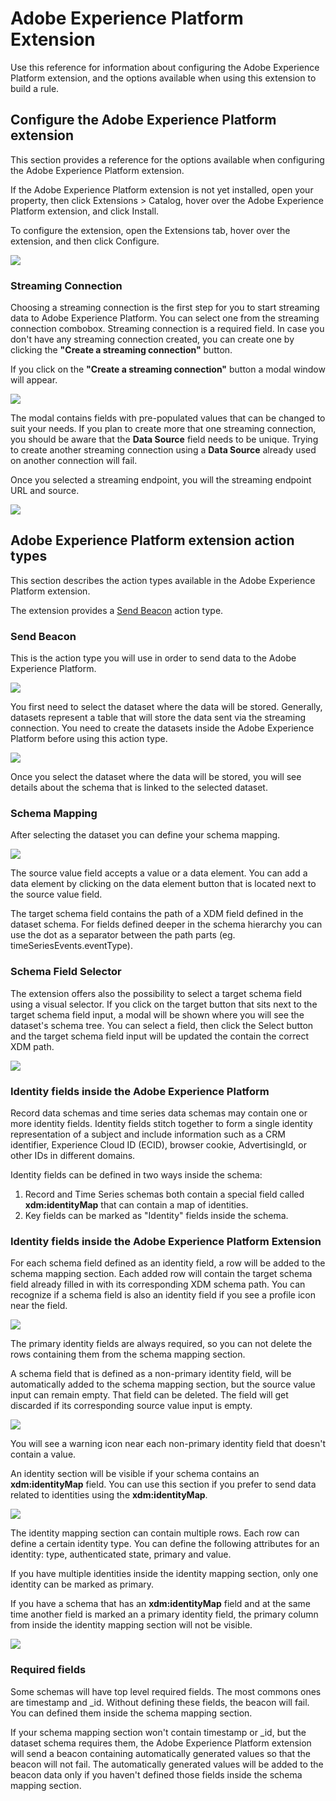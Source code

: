 # Adobe Experience Platform Extension

Use this reference for information about configuring the Adobe Experience Platform extension, and the options available when using this extension to build a rule.

## Configure the Adobe Experience Platform extension

This section provides a reference for the options available when configuring the Adobe Experience Platform extension.

If the Adobe Experience Platform extension is not yet installed, open your property, then click Extensions &gt; Catalog, hover over the Adobe Experience Platform extension, and click Install.

To configure the extension, open the Extensions tab, hover over the extension, and then click Configure.

![](/help/assets/adobe_experience_platform_extension_configuration.png)

### Streaming Connection

Choosing a streaming connection is the first step for you to start streaming data to Adobe Experience Platform. You can select one from the streaming connection combobox. Streaming connection is a required field. In case you don't have any streaming connection created, you can create one by clicking the **"Create a streaming connection"** button.

If you click on the **"Create a streaming connection"** button a modal window will appear.

![](/help/assets/adobe_experienc_platform_create_streaming_connection.png)

The modal contains fields with pre-populated values that can be changed to suit your needs. If you plan to create more that one streaming connection, you should be aware that the **Data Source** field needs to be unique. Trying to create another streaming connection using a **Data Source** already used on another connection will fail.

Once you selected a streaming endpoint, you will the streaming endpoint URL and source.

![](/help/assets/adobe_experience_platform_streaming_endpoint_selected.png)

## Adobe Experience Platform extension action types

This section describes the action types available in the Adobe Experience Platform extension.

The extension provides a [Send Beacon](adobe-experience-platform-extension.md#send-beacon) action type.

### Send Beacon

This is the action type you will use in order to send data to the Adobe Experience Platform.

![](/help/assets/adobe_experience_platform_send_beacon_dataset.png)

You first need to select the dataset where the data will be stored. Generally, datasets represent a table that will store the data sent via the streaming connection. You need to create the datasets inside the Adobe Experience Platform before using this action type.

![](/help/assets/adobe_experience_platform_send_beacon_dataset_selected%20%281%29.png)

Once you select the dataset where the data will be stored, you will see details about the schema that is linked to the selected dataset.

### Schema Mapping

After selecting the dataset you can define your schema mapping.

![](/help/assets/adobe_experience_platform_send_beacon_schema_mapping.png)

The source value field accepts a value or a data element. You can add a data element by clicking on the data element button that is located next to the source value field.

The target schema field contains the path of a XDM field defined in the dataset schema. For fields defined deeper in the schema hierarchy you can use the dot as a separator between the path parts  \(eg. timeSeriesEvents.eventType\).

### Schema Field Selector

The extension offers also the possibility to select a target schema field using a visual selector. If you click on the target button that sits next to the target schema field input, a modal will be shown where you will see the dataset's schema tree. You can select a field, then click the Select button and the target schema field input will be updated the contain the correct XDM path.

![](/help/assets/adobe_experience_platform_send_beacon_schema_field_selector.png)

### Identity fields inside the Adobe Experience Platform

Record data schemas and time series data schemas may contain one or more identity fields. Identity fields stitch together to form a single identity representation of a subject and include information such as a CRM identifier, Experience Cloud ID \(ECID\), browser cookie, AdvertisingId, or other IDs in different domains.

Identity fields can be defined in two ways inside the schema:

1.  Record and Time Series schemas both contain a special field called **xdm:identityMap** that can contain a map of identities.
1. Key fields can be marked as "Identity" fields inside the schema.

### Identity fields inside the Adobe Experience Platform Extension

For each schema field defined as an identity field, a row will be added to the schema mapping section. Each added row will contain the target schema field already filled in with its corresponding XDM schema path. You can recognize if a schema field is also an identity field if you see a profile icon near the field.

![](/help/assets/adobe_experience_platform_send_beacon_identity_field.png)

The primary identity fields are always required, so you can not delete the rows containing them from the schema mapping section.

A schema field that is defined as a non-primary identity field, will be automatically added to the schema mapping section, but the source value input can remain empty. That field can be deleted. The field will get discarded if its corresponding source value input is empty.

![](/help/assets/adobe_experience_platform_send_beacon_identity_field_warning.png)

You will see a warning icon near each non-primary identity field that doesn't contain a value.

An identity section will be visible if your schema contains an **xdm:identityMap** field. You can use this section if you prefer to send data related to identities using the **xdm:identityMap**.

![](/help/assets/adobe_experience_platform_send_beacon_identity_section.png)

The identity mapping section can contain multiple rows. Each row can define a certain identity type. You can define the following attributes for an identity: type, authenticated state, primary and value.

If you have multiple identities inside the identity mapping section, only one identity can be marked as primary.

If you have a schema that has an **xdm:identityMap** field and at the same time another field is marked an a primary identity field, the primary column from inside the identity mapping section will not be visible.

![](/help/assets/adobe_experience_platform_send_beacon_identity_section_not_primary.png)

### Required fields

Some schemas will have top level required fields. The most commons ones are timestamp and \_id. Without defining these fields, the beacon will fail. You can defined them inside the schema mapping section.

If your schema mapping section won't contain timestamp or \_id, but the dataset schema requires them, the Adobe Experience Platform extension will send a beacon containing automatically generated values so that the beacon will not fail. The automatically generated values will be added to the beacon data only if you haven't defined those fields inside the schema mapping section.
